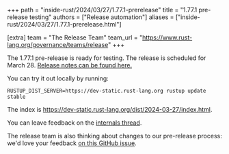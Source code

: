 +++
path = "inside-rust/2024/03/27/1.77.1-prerelease"
title = "1.77.1 pre-release testing"
authors = ["Release automation"]
aliases = ["inside-rust/2024/03/27/1.77.1-prerelease.html"]

[extra]
team = "The Release Team"
team_url = "https://www.rust-lang.org/governance/teams/release"
+++

The 1.77.1 pre-release is ready for testing. The release is scheduled for
March 28. [Release notes can be found here.][relnotes]

You can try it out locally by running:

```
RUSTUP_DIST_SERVER=https://dev-static.rust-lang.org rustup update stable
```

The index is <https://dev-static.rust-lang.org/dist/2024-03-27/index.html>.

You can leave feedback on the [internals thread](https://internals.rust-lang.org/t/rust-1-77-1-pre-release-testing/20546).

The release team is also thinking about changes to our pre-release process:
we'd love your feedback [on this GitHub issue][feedback].

[relnotes]: https://dev-doc.rust-lang.org/1.77.1/releases.html
[feedback]: https://github.com/rust-lang/release-team/issues/16
    

